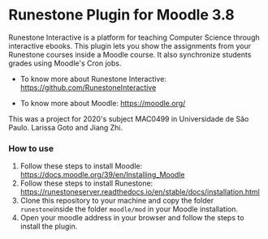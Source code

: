 # Runestone Plugin for Moodle 3.8
Runestone Interactive is a platform for teaching Computer Science through interactive ebooks. This plugin lets you show the assignments from your Runestone courses inside a Moodle course. It also synchronize students grades using Moodle's Cron jobs. 

- To know more about Runestone Interactive: https://github.com/RunestoneInteractive

- To know more about Moodle: https://moodle.org/

This was a project for 2020's subject MAC0499 in Universidade de São Paulo.
Larissa Goto and Jiang Zhi.

### How to use
1. Follow these steps to install Moodle: https://docs.moodle.org/39/en/Installing_Moodle
2. Follow these steps to install Runestone: https://runestoneserver.readthedocs.io/en/stable/docs/installation.html
3. Clone this repository to your machine and copy the folder `runestone`inside the folder `moodle/mod` in your Moodle installation.
4. Open your moodle address in your browser and follow the steps to install the plugin.
